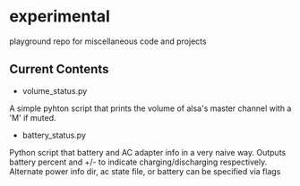 experimental
============

playground repo for miscellaneous code and projects


Current Contents
----------------

+ volume_status.py

 A simple pyhton script that prints the volume of alsa's master channel with a 'M' if muted.


+ battery_status.py

Python script that battery and AC adapter info in a very naive way. Outputs battery percent and +/- to indicate charging/discharging respectively.
Alternate power info dir, ac state file, or battery can be specified via flags
